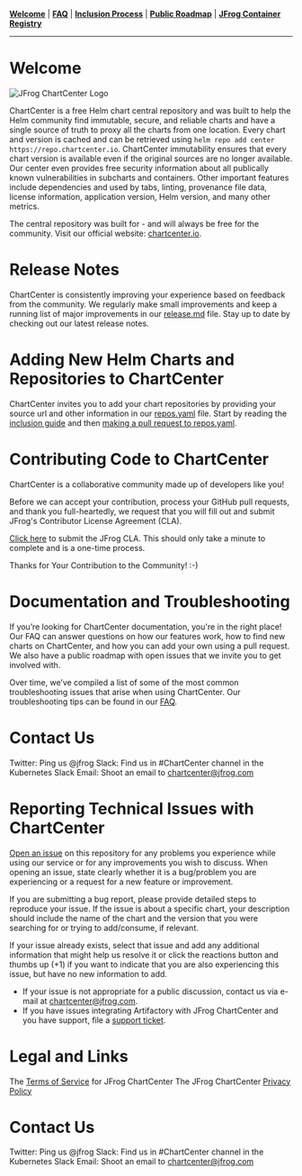 [__Welcome__](index.md) | [__FAQ__](faq.md) | [__Inclusion Process__](inclusion.md) | [__Public Roadmap__](roadmap.md) | [__JFrog Container Registry__](jforg-cr.md) 

------

# Welcome
![JFrog ChartCenter Logo](https://github.com/jfrog/chartcenter/blob/master/docs/ChartCenterlogo.png?raw=true)

ChartCenter is a free Helm chart central repository and was built to help the Helm community find immutable, secure, and reliable charts and have a single source of truth to proxy all the charts from one location. Every chart and version is cached and can be retrieved using `helm repo add center https://repo.chartcenter.io`. ChartCenter immutability ensures that every chart version is available even if the original sources are no longer available. Our center even provides free security information about all publically known vulnerabilities in subcharts and containers. Other important features include dependencies and used by tabs, linting, provenance file data, license information, application version, Helm version, and many other metrics.

The central repository was built for - and will always be free for the community. Visit our official website: [chartcenter.io](https://chartcenter.io).

# Release Notes

ChartCenter is consistently improving your experience based on feedback from the community. We regularly make small improvements and keep a running list of major improvements in our [release.md](https://github.com/jfrog/chartcenter/blob/master/releases.md) file. Stay up to date by checking out our latest release notes.

# Adding New Helm Charts and Repositories to ChartCenter

ChartCenter invites you to add your chart repositories by providing your source url and other information in our [repos.yaml](https://github.com/jfrog/chartcenter/blob/master/repos.yaml) file. Start by reading the [inclusion guide](https://github.com/jfrog/chartcenter/blob/master/docs/inclusion.md) and then [making a pull request to repos.yaml](#).

# Contributing Code to ChartCenter

ChartCenter is a collaborative community made up of developers like you! 

Before we can accept your contribution, process your GitHub pull requests, and thank you full-heartedly, we request that you will fill out and submit JFrog's Contributor License Agreement (CLA).

[Click here](https://secure.echosign.com/public/hostedForm?formid=5IYKLZ2RXB543N) to submit the JFrog CLA. This should only take a minute to complete and is a one-time process.

Thanks for Your Contribution to the Community! :-)

# Documentation and Troubleshooting

If you’re looking for ChartCenter documentation, you're in the right place! Our FAQ can answer questions on how our features work, how to find new charts on ChartCenter, and how you can add your own using a pull request. We also have a public roadmap with open issues that we invite you to get involved with.

Over time, we’ve compiled a list of some of the most common troubleshooting issues that arise when using ChartCenter. Our troubleshooting tips can be found in our [FAQ](#).

# Contact Us

Twitter: Ping us @jfrog
Slack: Find us in #ChartCenter channel in the Kubernetes Slack
Email: Shoot an email to chartcenter@jfrog.com

# Reporting Technical Issues with ChartCenter

[Open an issue](https://github.com/jfrog/chartcenter/issues) on this repository for any problems you experience while using our service or for any improvements you wish to discuss. When opening an issue, state clearly whether it is a bug/problem you are experiencing or a request for a new feature or improvement.

If you are submitting a bug report, please provide detailed steps to reproduce your issue. If the issue is about a specific chart, your description should include the name of the chart and the version that you were searching for or trying to add/consume, if relevant.

If your issue already exists, select that issue and add any additional information that might help us resolve it or click the reactions button and thumbs up (+1) if you want to indicate that you are also experiencing this issue, but have no new information to add.

* If your issue is not appropriate for a public discussion, contact us via e-mail at chartcenter@jfrog.com.
* If you have issues integrating Artifactory with JFrog ChartCenter and you have support, file a [support ticket](#).

# Legal and Links

The [Terms of Service](https://chartcenter.io/terms) for JFrog ChartCenter
The JFrog ChartCenter [Privacy Policy](https://chartcenter.io/privacypolicy)

# Contact Us

Twitter: Ping us @jfrog
Slack: Find us in #ChartCenter channel in the Kubernetes Slack
Email: Shoot an email to chartcenter@jfrog.com



